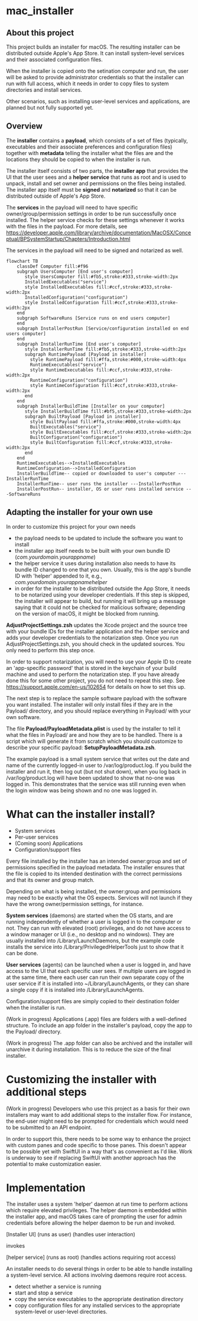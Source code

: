 # mac_installer

About this project
------------------

This project builds an installer for macOS. 
The resulting installer can be distributed outside Apple's App Store.
It can install system-level services and their associated configuration files.

When the installer is copied onto the setination computer and run, the user will be asked to provide administrator credentials so that the installer can run with full access, which it needs in order to copy files to system directories and install services.

Other scenarios, such as installing user-level services and applications, are planned but not fully supported yet.

Overview
--------

The **installer** contains a **payload**, which consists of a set of files (typically, executables and their associate preferences and configuration files) together with **metadata** telling the installer what the files are and the locations they should be copied to when the installer is run.

The installer itself consists of two parts, the **installer app** that provides the UI that the user sees and a **helper service** that runs as root and is used to unpack, install and set owner and permissions on the files being installed. The installer app itself must be **signed** and **notarized** so that it can be distributed outside of Apple's App Store.

The **services** in the payload will need to have specific owner/group/permission settings in order to be run successfully once installed. The helper service checks for these settings whenever it works with the files in the payload. For more details, see https://developer.apple.com/library/archive/documentation/MacOSX/Conceptual/BPSystemStartup/Chapters/Introduction.html

The services in the payload will need to be signed and notarized as well.

```mermaid
flowchart TB
    classDef Computer fill:#f96
    subgraph UsersComputer [End user's computer]
       style UsersComputer fill:#fb5,stroke:#333,stroke-width:2px
       InstalledExecutables("service")
       style InstalledExecutables fill:#ccf,stroke:#333,stroke-width:2px
       InstalledConfiguration("configuration")
       style InstalledConfiguration fill:#ccf,stroke:#333,stroke-width:2px
    end
    subgraph SoftwareRuns [Service runs on end users computer]
    end
    subgraph InstallerPostRun [Service/configuration installed on end users computer]
    end
    subgraph InstallerRunTime [End user's computer]
       style InstallerRunTime fill:#fb5,stroke:#333,stroke-width:2px
       subgraph RuntimePayload [Payload in installer]
         style RuntimePayload fill:#ffa,stroke:#000,stroke-width:4px
         RuntimeExecutables("service")
         style RuntimeExecutables fill:#ccf,stroke:#333,stroke-width:2px
         RuntimeConfiguration("configuration")
         style RuntimeConfiguration fill:#ccf,stroke:#333,stroke-width:2px
       end
    end
    subgraph InstallerBuildTime [Installer on your computer]
       style InstallerBuildTime fill:#bf5,stroke:#333,stroke-width:2px
       subgraph BuiltPayload [Payload in installer]
         style BuiltPayload fill:#ffa,stroke:#000,stroke-width:4px
         BuiltExecutables("service")
         style BuiltExecutables fill:#ccf,stroke:#333,stroke-width:2px
         BuiltConfiguration("configuration")
         style BuiltConfiguration fill:#ccf,stroke:#333,stroke-width:2px
       end
    end
    RuntimeExecutables-->InstalledExecutables
    RuntimeConfiguration-->InstalledConfiguration
    InstallerBuildTime-- copied or downloaded to user's computer ---InstallerRunTime
    InstallerRunTime-- user runs the installer ---InstallerPostRun
    InstallerPostRun-- installer, OS or user runs installed service ---SoftwareRuns
```

Adapting the installer for your own use
---------------------------------------

In order to customize this project for your own needs
- the payload needs to be updated to include the software you want to install
- the installer app itself needs to be built with your own bundle ID (_com.yourdomain.yourappname_)
- the helper service it uses during installation also needs to have its bundle ID changed to one that you own. Usually, this is the app's bundle ID with 'helper' appended to it, e.g., _com.yourdomain.yourappnamehelper_
- in order for the installer to be distributed outside the App Store, it needs to be notarized using your developer credentials. If this step is skipped, the installer will appear to build, but running it will bring up a message saying that it could not be checked for malicious software; depending on the version of macOS, it might be blocked from running.

**AdjustProjectSettings.zsh** updates the Xcode project and the source tree with your
bundle IDs for the installer application and the helper service and adds your developer credentials to the notarization step.
Once you run AdjustProjectSettings.zsh, you should check in the updated sources.
You only need to perform this step once.

In order to support notarization, you will need to use your Apple ID to create an 'app-specific
password' that is stored in the keychain of your build machine and used to perform the notarization
step. If you have already done this for some other project, you do not need to repeat this step.
See https://support.apple.com/en-us/102654 for details on how to set this up.

The next step is to replace the sample software payload with the software you want installed.
The installer will only install files if they are in the Payload/ directory, and you should replace
everything in Payload/ with your own software.

The file **Payload/PayloadMetadata.plist** is used by the installer to tell it what the files in Payload/ are and how they are to be handled. There is a script which will generate it from scratch which you
should customize to describe your specific payload: **SetupPayloadMetadata.zsh**.

The example payload is a small system service that writes out the date and name of the
currently logged-in user to /var/log/product.log.
If you build the installer and run it, then log out (but not shut down), when you log back in
/var/log/product.log will have been updated to show that no-one was logged in. This
demonstrates that the service was still running even when the login window was being shown
and no one was logged in.

# What can the installer install?

- System services
- Per-user services
- (Coming soon) Applications
- Configuration/support files

Every file installed by the installer has an intended owner:group and set of permissions specified
in the payload metadata. The installer ensures that the file is copied to its intended
destination with the correct permissions and that its owner and group match.

Depending on what is being installed, the owner:group and permissions may need to be exactly what the
OS expects. Services will not launch if they have the wrong owner/permission settings, for instance.
 
**System services** (daemons) are started when the OS starts, and are running independently of
whether a user is logged in to the computer or not. They can run with elevated (root)
privileges, and do not have access to a window manager or UI (i.e., no desktop and no
windows). They are usually installed into /Library/LaunchDaemons, but the example code
installs the service into /Library/PrivilegedHelperTools just to show that it can be done.

**User services** (agents) can be launched when a user is logged in, and have access to the
UI that each specific user sees. If multiple users are logged in at the same time,
there each user can run their own separate copy of the user service if it is installed
into ~/Library/LaunchAgents, or they can share a single copy if it is installed into
/Library/LaunchAgents.

Configuration/support files are simply copied to their destination folder when the installer is run.

(Work in progress) Applications (.app) files are folders with a well-defined structure. To include an app
folder in the installer's payload, copy the app to the Payload/ directory.

(Work in progress) The .app folder can also be archived and the installer will unarchive it during installation.
This is to reduce the size of the final installer.

# Customizing the installer with additional steps

(Work in progress) Developers who use this project as a basis for their own installers may want to
add additional steps to the installer flow. For instance, the end-user might need to be prompted for
credentials which would need to be submitted to an API endpoint.

In order to support this, there needs to be some way to enhance the project with custom panes and code specific to
those panes. This doesn't appear to be possible yet with SwiftUI in a way that's as convenient as I'd like.
Work is underway to see if replacing SwiftUI with another approach has the potential to make customization easier.


# Implementation

The installer uses a system 'helper' daemon at run time to perform actions which
require elevated privileges. The helper daemon is embedded within the installer app,
and macOS takes care of prompting the user for admin credentials before allowing the
helper daemon to be run and invoked.

[Installer UI] (runs as user)
(handles user interaction)

invokes

[helper service] (runs as root)
(handles actions requiring root access)
  
An installer needs to do several things in order to be able to handle installing
a system-level service. All actions involving daemons require root access.
- detect whether a service is running
- start and stop a service
- copy the service executables to the appropriate destination directory
- copy configuration files for any installed services to the
appropriate system-level or user-level directories.

